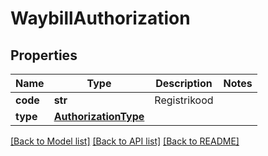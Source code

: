 # WaybillAuthorization

## Properties
Name | Type | Description | Notes
------------ | ------------- | ------------- | -------------
**code** | **str** | Registrikood | 
**type** | [**AuthorizationType**](AuthorizationType.md) |  | 

[[Back to Model list]](../README.md#documentation-for-models) [[Back to API list]](../README.md#documentation-for-api-endpoints) [[Back to README]](../README.md)


